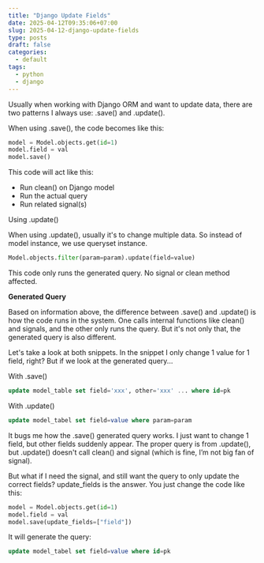 ```yaml
---
title: "Django Update Fields"
date: 2025-04-12T09:35:06+07:00
slug: 2025-04-12-django-update-fields
type: posts
draft: false
categories:
  - default
tags:
  - python
  - django
---
```

Usually when working with Django ORM and want to update data, there are two patterns I always use: .save() and .update().

When using .save(), the code becomes like this:
```python
model = Model.objects.get(id=1)
model.field = val
model.save()
```
This code will act like this:
- Run clean() on Django model
- Run the actual query
- Run related signal(s)

Using .update()

When using .update(), usually it's to change multiple data. So instead of model instance, we use queryset instance.
```python
Model.objects.filter(param=param).update(field=value)
```
This code only runs the generated query. No signal or clean method affected.

**Generated Query**

Based on information above, the difference between .save() and .update() is how the code runs in the system. One calls internal functions like clean() and signals, and the other only runs the query. But it's not only that, the generated query is also different.

Let's take a look at both snippets. In the snippet I only change 1 value for 1 field, right? But if we look at the generated query...

With .save()
```sql
update model_table set field='xxx', other='xxx' ... where id=pk
```

With .update()
```sql
update model_tabel set field=value where param=param
```

It bugs me how the .save() generated query works. I just want to change 1 field, but other fields suddenly appear. The proper query is from .update(), but .update() doesn't call clean() and signal (which is fine, I’m not big fan of signal).

But what if I need the signal, and still want the query to only update the correct fields? update_fields is the answer. You just change the code like this:

```python
model = Model.objects.get(id=1)
model.field = val
model.save(update_fields=["field"])
```
It will generate the query:
```sql
update model_tabel set field=value where id=pk
```